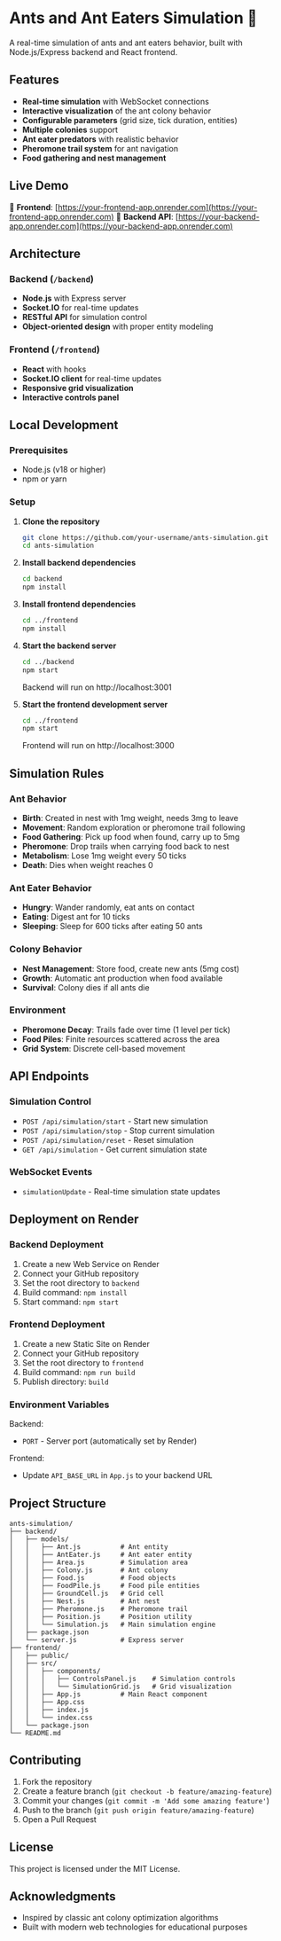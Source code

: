 # Ants and Ant Eaters Simulation 🐜

A real-time simulation of ants and ant eaters behavior, built with Node.js/Express backend and React frontend.

## Features

- **Real-time simulation** with WebSocket connections
- **Interactive visualization** of the ant colony behavior
- **Configurable parameters** (grid size, tick duration, entities)
- **Multiple colonies** support
- **Ant eater predators** with realistic behavior
- **Pheromone trail system** for ant navigation
- **Food gathering and nest management**

## Live Demo

🚀 **Frontend**: [https://your-frontend-app.onrender.com](https://your-frontend-app.onrender.com)
🔧 **Backend API**: [https://your-backend-app.onrender.com](https://your-backend-app.onrender.com)

## Architecture

### Backend (`/backend`)
- **Node.js** with Express server
- **Socket.IO** for real-time updates
- **RESTful API** for simulation control
- **Object-oriented design** with proper entity modeling

### Frontend (`/frontend`)
- **React** with hooks
- **Socket.IO client** for real-time updates
- **Responsive grid visualization**
- **Interactive controls panel**

## Local Development

### Prerequisites
- Node.js (v18 or higher)
- npm or yarn

### Setup

1. **Clone the repository**
   ```bash
   git clone https://github.com/your-username/ants-simulation.git
   cd ants-simulation
   ```

2. **Install backend dependencies**
   ```bash
   cd backend
   npm install
   ```

3. **Install frontend dependencies**
   ```bash
   cd ../frontend
   npm install
   ```

4. **Start the backend server**
   ```bash
   cd ../backend
   npm start
   ```
   Backend will run on http://localhost:3001

5. **Start the frontend development server**
   ```bash
   cd ../frontend
   npm start
   ```
   Frontend will run on http://localhost:3000

## Simulation Rules

### Ant Behavior
- **Birth**: Created in nest with 1mg weight, needs 3mg to leave
- **Movement**: Random exploration or pheromone trail following
- **Food Gathering**: Pick up food when found, carry up to 5mg
- **Pheromone**: Drop trails when carrying food back to nest
- **Metabolism**: Lose 1mg weight every 50 ticks
- **Death**: Dies when weight reaches 0

### Ant Eater Behavior
- **Hungry**: Wander randomly, eat ants on contact
- **Eating**: Digest ant for 10 ticks
- **Sleeping**: Sleep for 600 ticks after eating 50 ants

### Colony Behavior
- **Nest Management**: Store food, create new ants (5mg cost)
- **Growth**: Automatic ant production when food available
- **Survival**: Colony dies if all ants die

### Environment
- **Pheromone Decay**: Trails fade over time (1 level per tick)
- **Food Piles**: Finite resources scattered across the area
- **Grid System**: Discrete cell-based movement

## API Endpoints

### Simulation Control
- `POST /api/simulation/start` - Start new simulation
- `POST /api/simulation/stop` - Stop current simulation
- `POST /api/simulation/reset` - Reset simulation
- `GET /api/simulation` - Get current simulation state

### WebSocket Events
- `simulationUpdate` - Real-time simulation state updates

## Deployment on Render

### Backend Deployment
1. Create a new Web Service on Render
2. Connect your GitHub repository
3. Set the root directory to `backend`
4. Build command: `npm install`
5. Start command: `npm start`

### Frontend Deployment
1. Create a new Static Site on Render
2. Connect your GitHub repository
3. Set the root directory to `frontend`
4. Build command: `npm run build`
5. Publish directory: `build`

### Environment Variables
Backend:
- `PORT` - Server port (automatically set by Render)

Frontend:
- Update `API_BASE_URL` in `App.js` to your backend URL

## Project Structure

```
ants-simulation/
├── backend/
│   ├── models/
│   │   ├── Ant.js          # Ant entity
│   │   ├── AntEater.js     # Ant eater entity
│   │   ├── Area.js         # Simulation area
│   │   ├── Colony.js       # Ant colony
│   │   ├── Food.js         # Food objects
│   │   ├── FoodPile.js     # Food pile entities
│   │   ├── GroundCell.js   # Grid cell
│   │   ├── Nest.js         # Ant nest
│   │   ├── Pheromone.js    # Pheromone trail
│   │   ├── Position.js     # Position utility
│   │   └── Simulation.js   # Main simulation engine
│   ├── package.json
│   └── server.js           # Express server
├── frontend/
│   ├── public/
│   ├── src/
│   │   ├── components/
│   │   │   ├── ControlsPanel.js    # Simulation controls
│   │   │   └── SimulationGrid.js   # Grid visualization
│   │   ├── App.js          # Main React component
│   │   ├── App.css
│   │   ├── index.js
│   │   └── index.css
│   └── package.json
└── README.md
```

## Contributing

1. Fork the repository
2. Create a feature branch (`git checkout -b feature/amazing-feature`)
3. Commit your changes (`git commit -m 'Add some amazing feature'`)
4. Push to the branch (`git push origin feature/amazing-feature`)
5. Open a Pull Request

## License

This project is licensed under the MIT License.

## Acknowledgments

- Inspired by classic ant colony optimization algorithms
- Built with modern web technologies for educational purposes
